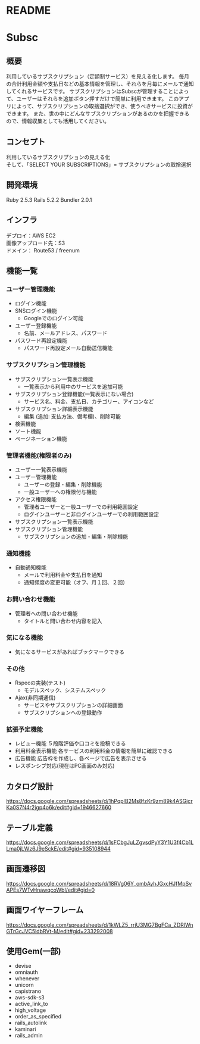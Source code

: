 # README

# Subsc

## 概要
利用しているサブスクリプション（定額制サービス）を見える化します。
毎月の合計利用金額や支払日などの基本情報を管理し、それらを月毎にメールで通知してくれるサービスです。
サブスクリプションはSubscが管理することによって、ユーザーはそれらを追加ボタン押すだけで簡単に利用できます。
このアプリによって、サブスクリプションの取捨選択ができ、使うべきサービスに投資ができます。
また、世の中にどんなサブスクリプションがあるのかを把握できるので、情報収集としても活用してください。

## コンセプト
利用しているサブスクリプションの見える化<br>
そして、「SELECT YOUR SUBSCRIPTIONS」= サブスクリプションの取捨選択

## 開発環境
Ruby 2.5.3
Rails 5.2.2
Bundler 2.0.1

## インフラ
デプロイ：AWS EC2<br>
画像アップロード先：S3<br>
ドメイン： Route53 / freenum

## 機能一覧
### ユーザー管理機能
- ログイン機能
- SNSログイン機能
  - Googleでのログイン可能
- ユーザー登録機能
  - 名前、メールアドレス、パスワード
- パスワード再設定機能
  - パスワード再設定メール自動送信機能

### サブスクリプション管理機能
- サブスクリプション一覧表示機能
  - 一覧表示から利用中のサービスを追加可能
- サブスクリプション登録機能(一覧表示にない場合)
  - サービス名、料金、支払日、カテゴリー、アイコンなど
- サブスクリプション詳細表示機能
  - 編集 (追加: 支払方法、備考欄)、削除可能
- 検索機能
- ソート機能
- ページネーション機能

### 管理者機能(権限者のみ)
- ユーザー一覧表示機能
- ユーザー管理機能
  - ユーザーの登録・編集・削除機能
  - 一般ユーザーへの権限付与機能
- アクセス権限機能
  - 管理者ユーザーと一般ユーザーでの利用範囲設定
  - ログインユーザーと非ログインユーザーでの利用範囲設定 
- サブスクリプション一覧表示機能
- サブスクリプション管理機能
  - サブスクリプションの追加・編集・削除機能

### 通知機能
- 自動通知機能
  - メールで利用料金や支払日を通知
  - 通知頻度の変更可能（オフ、月１回、２回）

### お問い合わせ機能
- 管理者への問い合わせ機能
  - タイトルと問い合わせ内容を記入

### 気になる機能
- 気になるサービスがあればブックマークできる
  
### その他
- Rspecの実装(テスト)
  - モデルスペック、システムスペック
- Ajax(非同期通信)
  - サービスやサブスクリプションの詳細画面
  - サブスクリプションへの登録動作

### 拡張予定機能
- レビュー機能  ５段階評価や口コミを投稿できる
- 利用料金表示機能  各サービスの利用料金の情報を簡単に確認できる
- 広告機能  広告枠を作成し、各ページで広告を表示させる
- レスポンシブ対応(現在はPC画面のみ対応)

## カタログ設計
https://docs.google.com/spreadsheets/d/1hPqpIB2Ms8fzKr9zm89k4ASGjcrKa0S7N4r2jgp4o6k/edit#gid=1946627660

## テーブル定義
https://docs.google.com/spreadsheets/d/1sFCbgJuLZgvsdPyY3Y1U3f4Cb1LLma0jLWz6J9eSckE/edit#gid=935108944

## 画面遷移図
https://docs.google.com/spreadsheets/d/18RVg06Y_ombAyhJGxcHJfMpSvAPEs7WTvHnawqcoWbI/edit#gid=0

## 画面ワイヤーフレーム
https://docs.google.com/spreadsheets/d/1kWLZ5_rrjU3MG7BgFCa_ZDRlWnGTrGcJVC5ldbRVt-M/edit#gid=233292008

## 使用Gem(一部)
- devise
- omniauth
- whenever
- unicorn
- capistrano
- aws-sdk-s3
- active_link_to
- high_voltage
- order_as_specified
- rails_autolink
- kaminari
- rails_admin